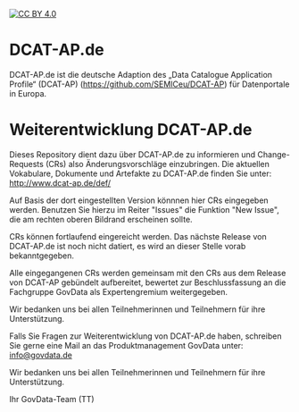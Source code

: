 [![CC BY 4.0][cc-by-shield]][cc-by]

[cc-by]: http://creativecommons.org/licenses/by/4.0/
[cc-by-shield]: https://img.shields.io/badge/License-CC%20BY%204.0-lightgrey.svg

# DCAT-AP.de

DCAT-AP.de ist die deutsche Adaption des „Data Catalogue Application Profile“ (DCAT-AP) (https://github.com/SEMICeu/DCAT-AP) für Datenportale in Europa.


# Weiterentwicklung DCAT-AP.de

Dieses Repository dient dazu über DCAT-AP.de zu informieren und Change-Requests (CRs) also Änderungsvorschläge einzubringen. Die aktuellen Vokabulare, Dokumente und Artefakte zu DCAT-AP.de finden Sie unter: http://www.dcat-ap.de/def/ 

Auf Basis der dort eingestellten Version könnnen hier CRs eingegeben werden. 
Benutzen Sie hierzu im Reiter "Issues" die Funktion "New Issue", die am rechten oberen Bildrand erscheinen sollte.

CRs können fortlaufend eingereicht werden. Das nächste Release von DCAT-AP.de ist noch nicht datiert, es wird an dieser Stelle vorab bekanntgegeben.

Alle eingegangenen CRs werden gemeinsam mit den CRs aus dem Release von DCAT-AP gebündelt aufbereitet, bewertet zur Beschlussfassung an die Fachgruppe GovData als Expertengremium weitergegeben.  

Wir bedanken uns bei allen Teilnehmerinnen und Teilnehmern für ihre Unterstützung. 

Falls Sie Fragen zur Weiterentwicklung von DCAT-AP.de haben, schreiben Sie gerne eine Mail an das Produktmanagement GovData unter: info@govdata.de 

Wir bedanken uns bei allen Teilnehmerinnen und Teilnehmern für ihre Unterstützung.

Ihr GovData-Team 
(TT)
